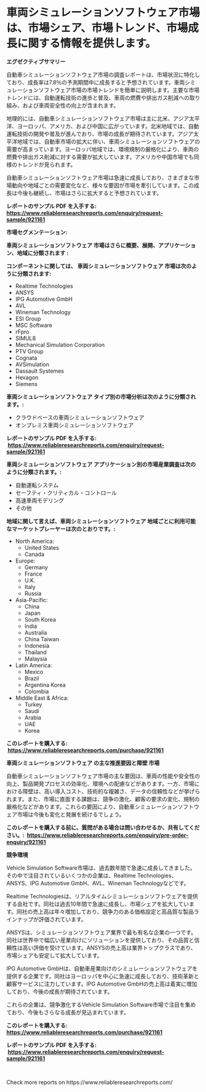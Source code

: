 <p><h1>車両シミュレーションソフトウェア市場は、市場シェア、市場トレンド、市場成長に関する情報を提供します。</h1></p><p><strong>エグゼクティブサマリー</strong></p>
<p><p>自動車シミュレーションソフトウェア市場の調査レポートは、市場状況に特化しており、成長率は7.8％の予測期間中に成長すると予想されています。車両シミュレーションソフトウェア市場の市場トレンドを簡単に説明します。主要な市場トレンドには、自動運転技術の進歩と普及、車両の燃費や排出ガス削減への取り組み、および車両安全性の向上が含まれます。</p><p>地理的には、自動車シミュレーションソフトウェア市場は主に北米、アジア太平洋、ヨーロッパ、アメリカ、および中国に広がっています。北米地域では、自動運転技術の開発や普及が進んでおり、市場の成長が期待されています。アジア太平洋地域では、自動車市場の拡大に伴い、車両シミュレーションソフトウェアの需要が高まっています。ヨーロッパ地域では、環境規制の厳格化により、車両の燃費や排出ガス削減に対する需要が拡大しています。アメリカや中国市場でも同様のトレンドが見られます。</p><p>自動車シミュレーションソフトウェア市場は急速に成長しており、さまざまな市場動向や地域ごとの需要変化など、様々な要因が市場を牽引しています。この成長は今後も継続し、市場はさらに拡大すると予想されています。</p></p>
<p><strong>レポートのサンプル PDF を入手する: <a href="https://www.reliableresearchreports.com/enquiry/request-sample/921161">https://www.reliableresearchreports.com/enquiry/request-sample/921161</a></strong></p>
<p><strong>市場セグメンテーション:</strong></p>
<p><strong> 車両シミュレーションソフトウェア 市場はさらに概要、展開、アプリケーション、地域に分類されます :</strong></p>
<p><strong>コンポーネントに関しては、 車両シミュレーションソフトウェア 市場は次のように分類されます: &nbsp;</strong></p>
<p><ul><li>Realtime Technologies</li><li>ANSYS</li><li>IPG Automotive GmbH</li><li>AVL</li><li>Wineman Technology</li><li>ESI Group</li><li>MSC Software</li><li>rFpro</li><li>SIMUL8</li><li>Mechanical Simulation Corporation</li><li>PTV Group</li><li>Cognata</li><li>AVSimulation</li><li>Dassault Systemes</li><li>Hexagon</li><li>Siemens</li></ul></p>
<p><strong> 車両シミュレーションソフトウェア タイプ別の市場分析は次のように分類されます。:</strong></p>
<p><ul><li>クラウドベースの車両シミュレーションソフトウェア</li><li>オンプレミス車両シミュレーションソフトウェア</li></ul></p>
<p><strong>レポートのサンプル PDF を入手する: &nbsp;<a href="https://www.reliableresearchreports.com/enquiry/request-sample/921161">https://www.reliableresearchreports.com/enquiry/request-sample/921161</a></strong></p>
<p><strong> 車両シミュレーションソフトウェア アプリケーション別の市場産業調査は次のように分類されます。:</strong></p>
<p><ul><li>自動運転システム</li><li>セーフティ・クリティカル・コントロール</li><li>高速車両モデリング</li><li>その他</li></ul></p>
<p><strong>地域に関して言えば、車両シミュレーションソフトウェア 地域ごとに利用可能なマーケットプレーヤーは次のとおりです。:</strong></p>
<p><ul>
    <li>
        North America:
        <ul>
            <li>United States</li>
            <li>Canada</li>
        </ul>
    </li>
    <li>
        Europe:
        <ul>
            <li>Germany</li>
            <li>France</li>
            <li>U.K.</li>
            <li>Italy</li>
            <li>Russia</li>
        </ul>
    </li>
    <li>
        Asia-Pacific:
        <ul>
            <li>China</li>
            <li>Japan</li>
            <li>South Korea</li>
            <li>India</li>
            <li>Australia</li>
            <li>China Taiwan</li>
            <li>Indonesia</li>
            <li>Thailand</li>
            <li>Malaysia</li>
        </ul>
    </li>
    <li>
        Latin America:
        <ul>
            <li>Mexico</li>
            <li>Brazil</li>
            <li>Argentina Korea</li>
            <li>Colombia</li>
        </ul>
    </li>
    <li>
        Middle East & Africa:
        <ul>
            <li>Turkey</li>
            <li>Saudi</li>
            <li>Arabia</li>
            <li>UAE</li>
            <li>Korea</li>
        </ul>
    </li>
    </ul></p>
<p><strong>このレポートを購入する: &nbsp;<a href="https://www.reliableresearchreports.com/purchase/921161">https://www.reliableresearchreports.com/purchase/921161</a></strong></p>
<p><strong>車両シミュレーションソフトウェア の主な推進要因と障壁 市場</strong></p>
<p><p>自動車シミュレーションソフトウェア市場の主な要因は、車両の性能や安全性の向上、製品開発プロセスの効率化、環境への配慮などがあります。一方、市場における障壁は、高い導入コスト、技術的な複雑さ、データの信頼性などが挙げられます。また、市場に直面する課題は、競争の激化、顧客の要求の変化、規制の厳格化などがあります。これらの要因により、自動車シミュレーションソフトウェア市場は今後も変化と発展を続けるでしょう。</p></p>
<p><strong>このレポートを購入する前に、質問がある場合は問い合わせるか、共有してください。:&nbsp; <a href="https://www.reliableresearchreports.com/enquiry/pre-order-enquiry/921161">https://www.reliableresearchreports.com/enquiry/pre-order-enquiry/921161</a></strong></p>
<p><strong>競争環境</strong></p>
<p><p>Vehicle Simulation Software市場は、過去数年間で急速に成長してきました。その中で注目されているいくつかの企業は、Realtime Technologies、ANSYS、IPG Automotive GmbH、AVL、Wineman Technologyなどです。</p><p>Realtime Technologiesは、リアルタイムシミュレーションソフトウェアを提供する会社です。同社は過去10年間で急速に成長し、市場シェアを拡大しています。同社の売上高は年々増加しており、競争力のある価格設定と高品質な製品ラインナップが評価されています。</p><p>ANSYSは、シミュレーションソフトウェア業界で最も有名な企業の一つです。同社は世界中で幅広い産業向けにソリューションを提供しており、その品質と信頼性は高い評価を受けています。ANSYSの売上高は業界トップクラスであり、市場シェアも安定して拡大しています。</p><p>IPG Automotive GmbHは、自動車産業向けのシミュレーションソフトウェアを提供する企業です。同社はヨーロッパを中心に急速に成長しており、技術革新と顧客サービスに注力しています。IPG Automotive GmbHの売上高は着実に増加しており、今後の成長が期待されています。</p><p>これらの企業は、競争激化するVehicle Simulation Software市場で注目を集めており、今後もさらなる成長が見込まれています。</p></p>
<p><strong>このレポートを購入する: &nbsp; <a href="https://www.reliableresearchreports.com/purchase/921161">https://www.reliableresearchreports.com/purchase/921161</a></strong></p>
<p><strong>レポートのサンプル PDF を入手する: &nbsp;<a href="https://www.reliableresearchreports.com/enquiry/request-sample/921161">https://www.reliableresearchreports.com/enquiry/request-sample/921161</a></strong><strong></strong></p>
<p>&nbsp;</p>
<p>Check more reports on https://www.reliableresearchreports.com/</p>